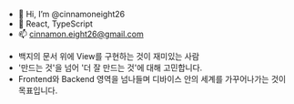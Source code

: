 - 👋 Hi, I’m @cinnamoneight26
- 🌱 React, TypeScript
- 📫 cinnamon.eight26@gmail.com

* 백지의 문서 위에 View를 구현하는 것이 재미있는 사람
* '만드는 것'을 넘어 '더 잘 만드는 것'에 대해 고민합니다.
* Frontend와 Backend 영역을 넘나들며 디바이스 안의 세계를 가꾸어나가는 것이 목표입니다.

<!---
cinnamoneight26/cinnamoneight26 is a ✨ special ✨ repository because its `README.md` (this file) appears on your GitHub profile.
You can click the Preview link to take a look at your changes.
--->
